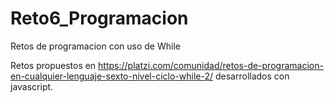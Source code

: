 # Reto6_Programacion
Retos de programacion con uso de While

Retos propuestos en https://platzi.com/comunidad/retos-de-programacion-en-cualquier-lenguaje-sexto-nivel-ciclo-while-2/
desarrollados con javascript. 
